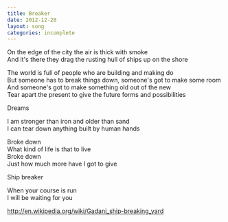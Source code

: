 ```yaml
---
title: Breaker
date: 2012-12-20
layout: song
categories: incomplete
---
```

On the edge of the city the air is thick with smoke  
And it's there they drag the rusting hull of ships up on the shore

<div class="chorus">
  The world is full of people who are building and making do<br/>
  But someone has to break things down, someone's got to make some room<br/>
  And someone's got to make something old out of the new<br/>
  Tear apart the present to give the future forms and possibilities
</div>

Dreams

I am stronger than iron and older than sand  
I can tear down anything built by human hands

<div class="chorus">
  Broke down<br/>
  What kind of life is that to live<br/>
  Broke down<br/>
  Just how much more have I got to give
</div>

Ship breaker

When your course is run  
I will be waiting for you

http://en.wikipedia.org/wiki/Gadani_ship-breaking_yard
